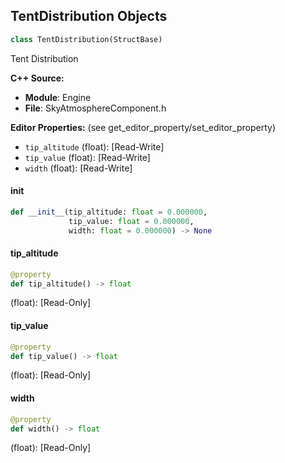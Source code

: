 ## TentDistribution Objects

```python
class TentDistribution(StructBase)
```

Tent Distribution

**C++ Source:**

- **Module**: Engine
- **File**: SkyAtmosphereComponent.h

**Editor Properties:** (see get_editor_property/set_editor_property)

- ``tip_altitude`` (float):  [Read-Write]
- ``tip_value`` (float):  [Read-Write]
- ``width`` (float):  [Read-Write]

<a id="unreal.TentDistribution.__init__"></a>

#### __init__

```python
def __init__(tip_altitude: float = 0.000000,
             tip_value: float = 0.000000,
             width: float = 0.000000) -> None
```

<a id="unreal.TentDistribution.tip_altitude"></a>

#### tip_altitude

```python
@property
def tip_altitude() -> float
```

(float):  [Read-Only]

<a id="unreal.TentDistribution.tip_value"></a>

#### tip_value

```python
@property
def tip_value() -> float
```

(float):  [Read-Only]

<a id="unreal.TentDistribution.width"></a>

#### width

```python
@property
def width() -> float
```

(float):  [Read-Only]

<a id="unreal.SplinePoint"></a>